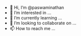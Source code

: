 - 👋 Hi, I’m @paswaminathan
- 👀 I’m interested in ...
- 🌱 I’m currently learning ...
- 💞️ I’m looking to collaborate on ...
- 📫 How to reach me ...

<!---
paswaminathan/paswaminathan is a ✨ special ✨ repository because its `README.md` (this file) appears on your GitHub profile.
You can click the Preview link to take a look at your changes.
--->
